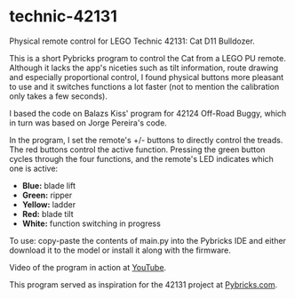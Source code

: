 # technic-42131

Physical remote control for LEGO Technic 42131: Cat D11 Bulldozer.

This is a short Pybricks program to control the Cat from a LEGO PU remote. Although it lacks the app's niceties such as tilt information, route drawing and especially proportional control, I found physical buttons more pleasant to use and it switches functions a lot faster (not to mention the calibration only takes a few seconds).

I based the code on Balazs Kiss' program for 42124 Off-Road Buggy, which in turn was based on Jorge Pereira's code.

In the program, I set the remote's +/- buttons to directly control the treads. The red buttons control the active function. Pressing the green button cycles through the four functions, and the remote's LED indicates which one is active:

* **Blue:** blade lift
* **Green:** ripper
* **Yellow:** ladder
* **Red:** blade tilt
* **White:** function switching in progress

To use: copy-paste the contents of main.py into the Pybricks IDE and either download it to the model or install it along with the firmware.

Video of the program in action at [YouTube](https://youtu.be/gy3nFvojZ2o).

This program served as inspiration for the 42131 project at [Pybricks.com](https://pybricks.com/projects/sets/technic/42131-cat-bulldozer/powered-up-remote/).
